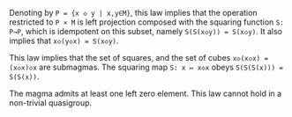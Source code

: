 Denoting by `P = {x ◇ y | x,y∈M}`, this law implies that the operation restricted to `P × M` is left projection composed with the squaring function `S: P→P`, which is idempotent on this subset, namely `S(S(x◇y)) = S(x◇y)`.  It also implies that `x◇(y◇x) = S(x◇y)`.

This law implies that the set of squares, and the set of cubes `x◇(x◇x) = (x◇x)◇x` are submagmas.  The squaring map `S: x ↦ x◇x` obeys `S(S(S(x))) = S(S(x))`.

The magma admits at least one left zero element.  This law cannot hold in a non-trivial quasigroup.

